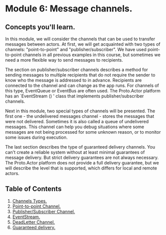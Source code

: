 # Module 6: Message channels.

## Concepts you'll learn.

In this module, we will consider the channels that can be used to transfer messages between actors. At first, we will get acquainted with two types of channels: "point-to-point" and "publisher/subscriber". We have used point-to-point channels in all previous examples in this course, but sometimes we need a more flexible way to send messages to recipients. 

The section on publisher/subscriber channels describes a method for sending messages to multiple recipients that do not require the sender to know who the message is addressed to in advance. Recipients are connected to the channel and can change as the app runs. For channels of this type, EventQueue or EventBus are often used. The Proto.Actor platform has an `EventStream () ' class that implements publisher/subscriber channels.

Next in this module, two special types of channels will be presented. The first one - the undelivered messages channel - stores the messages that were not delivered. Sometimes it is also called a queue of undelivered messages. This channel can help you debug situations where some messages are not being processed for some unknown reason, or to monitor some issues during execution.

The last section describes the type of guaranteed delivery channels. You can't create a reliable system without at least minimal guarantees of message delivery. But strict delivery guarantees are not always necessary. The Proto.Actor platform does not provide a full delivery guarantee, but we will describe the level that is supported, which differs for local and remote actors.

## Table of Contents

1. [Channels Types.](lesson-1)
2. [Point-to-point Channel.](lesson-2)
3. [Publisher/Subscriber Channel.](lesson-3)
4. [EventStream.](lesson-4)
5. [DeadLetter Channel.](lesson-5)
6. [Guaranteed delivery.](lesson-6)

